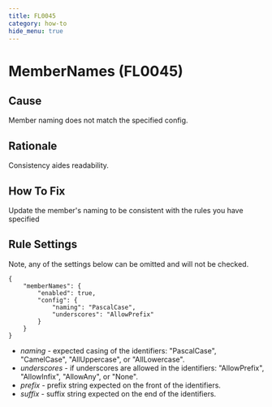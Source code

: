 ```yaml
---
title: FL0045
category: how-to
hide_menu: true
---
```


# MemberNames (FL0045)

## Cause

Member naming does not match the specified config.

## Rationale

Consistency aides readability.

## How To Fix

Update the member's naming to be consistent with the rules you have specified

## Rule Settings

Note, any of the settings below can be omitted and will not be checked.

    {
        "memberNames": {
            "enabled": true,
            "config": {
                "naming": "PascalCase",
                "underscores": "AllowPrefix"
            }
        }
    }

* *naming* - expected casing of the identifiers: "PascalCase", "CamelCase", "AllUppercase", or "AllLowercase".
* *underscores* - if underscores are allowed in the identifiers: "AllowPrefix", "AllowInfix", "AllowAny", or "None".
* *prefix* - prefix string expected on the front of the identifiers.
* *suffix* - suffix string expected on the end of the identifiers.
